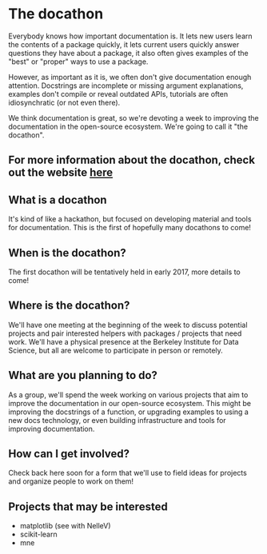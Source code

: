 # The docathon
Everybody knows how important documentation is. It lets new users learn the contents of a package quickly, it lets current users quickly answer questions they have about a package, it also often gives examples of the "best" or "proper" ways to use a package.

However, as important as it is, we often don't give documentation enough attention. Docstrings are incomplete or missing argument explanations, examples don't compile or reveal outdated APIs, tutorials are often idiosynchratic (or not even there).

We think documentation is great, so we're devoting a week to improving the documentation in the open-source ecosystem. We're going to call it "the docathon".

## For more information about the docathon, check out the website [here](https://bids.github.io/docathon/)

## What is a docathon
It's kind of like a hackathon, but focused on developing material and tools for documentation. This is the first of hopefully many docathons to come!

## When is the docathon?
The first docathon will be tentatively held in early 2017, more details to come!

## Where is the docathon?
We'll have one meeting at the beginning of the week to discuss potential projects and pair interested helpers with packages / projects that need work. We'll have a physical presence at the Berkeley Institute for Data Science, but all are welcome to participate in person or remotely.

## What are you planning to do?
As a group, we'll spend the week working on various projects that aim to improve the documentation in our open-source ecosystem. This might be improving the docstrings of a function, or upgrading examples to using a new docs technology, or even building infrastructure and tools for improving documentation.

## How can I get involved?
Check back here soon for a form that we'll use to field ideas for projects and organize people to work on them!


 


## Projects that may be interested

- matplotlib (see with NelleV)
- scikit-learn
- mne
